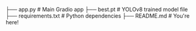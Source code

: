 ├── app.py              # Main Gradio app
├── best.pt             # YOLOv8 trained model file
├── requirements.txt    # Python dependencies
├── README.md           # You're here!
